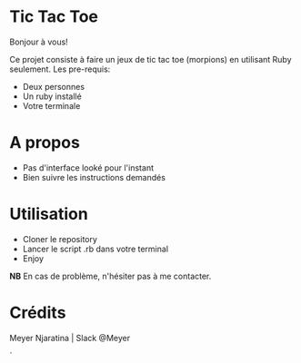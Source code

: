 # Tic Tac Toe

Bonjour à vous!

Ce projet consiste à faire un jeux de tic tac toe (morpions) en utilisant Ruby seulement.
Les pre-requis:

  - Deux personnes
  - Un ruby installé
  - Votre terminale

# A propos

  - Pas d'interface looké pour l'instant 
  - Bien suivre les instructions demandés


# Utilisation
  - Cloner le repository
  - Lancer le script .rb dans votre terminal
  - Enjoy
   
**NB** 
En cas de problème, n'hésiter pas à me contacter.
 # Crédits
Meyer Njaratina     | Slack @Meyer






`




